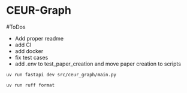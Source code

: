 # CEUR-Graph
#ToDos
* Add proper readme
* add CI
* add docker
* fix test cases
* add .env to test_paper_creation and move paper creation to scripts
```shell
uv run fastapi dev src/ceur_graph/main.py
```

```shell
uv run ruff format
```